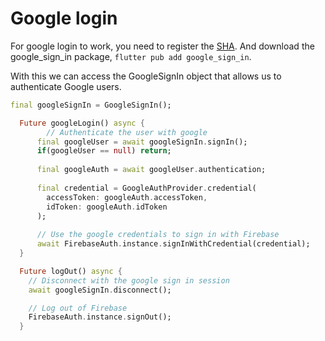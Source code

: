 # Google login

For google login to work, you need to register the [SHA](../../mobile/firebase/authentication.md). And download the google_sign_in package, `flutter pub add google_sign_in`.

With this we can access the GoogleSignIn object that allows us to authenticate Google users.

```dart
final googleSignIn = GoogleSignIn();

  Future googleLogin() async {
        // Authenticate the user with google
      final googleUser = await googleSignIn.signIn();
      if(googleUser == null) return;
      
      final googleAuth = await googleUser.authentication;
      
      final credential = GoogleAuthProvider.credential(
        accessToken: googleAuth.accessToken,
        idToken: googleAuth.idToken
      );
      
      // Use the google credentials to sign in with Firebase
      await FirebaseAuth.instance.signInWithCredential(credential); 
  }

  Future logOut() async {
    // Disconnect with the google sign in session
    await googleSignIn.disconnect();

    // Log out of Firebase
    FirebaseAuth.instance.signOut();
  }
```